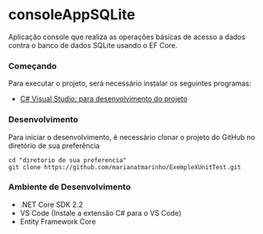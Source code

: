 # consoleAppSQLite
Aplicação console que realiza as operações básicas de acesso a dados contra o banco de dados SQLite usando o EF Core.

### Começando
Para executar o projeto, será necessário instalar os seguintes programas:
- [C# Visual Studio: para desenvolvimento do projeto](https://visualstudio.microsoft.com/vs/)

### Desenvolvimento
Para iniciar o desenvolvimento, é necessário clonar o projeto do GitHub no diretório de sua preferência

```
cd "diretorio de sua preferencia"
git clone https://github.com/marianatmarinho/ExempleXUnitTest.git
```
### Ambiente de Desenvolvimento
- .NET Core SDK 2.2
- VS Code (Instale a extensão C# para o VS Code)
- Entity Framework Core

